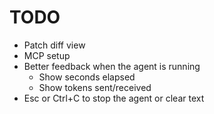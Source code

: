 # TODO

* Patch diff view
* MCP setup
* Better feedback when the agent is running
  * Show seconds elapsed
  * Show tokens sent/received
* Esc or Ctrl+C to stop the agent or clear text
